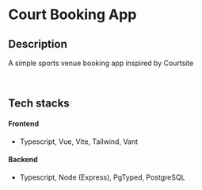 # Court Booking App

## Description

A simple sports venue booking app inspired by Courtsite

&nbsp;

## Tech stacks

#### Frontend

- Typescript, Vue, Vite, Tailwind, Vant

#### Backend

- Typescript, Node (Express), PgTyped, PostgreSQL
